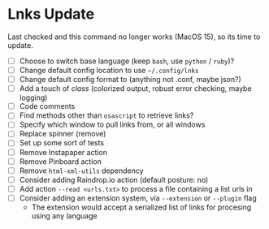 # Lnks Update

Last checked and this command no longer works (MacOS 15), so its time to update.

- [ ] Choose to switch base language (keep `bash`, use `python` / `ruby`)?
- [ ] Change default config location to use `~/.config/lnks`
- [ ] Change default config format to (anything not .conf, maybe json?)
- [ ] Add a touch of *class* (colorized output, robust error checking, maybe logging)
- [ ] Code comments
- [ ] Find methods other than `osascript` to retrieve links?
- [ ] Specify which window to pull links from, or all windows
- [ ] Replace spinner (remove)
- [ ] Set up some sort of tests
- [ ] Remove Instapaper action
- [ ] Remove Pinboard action
- [ ] Remove `html-xml-utils` dependency
- [ ] Consider adding Raindrop.io action (default posture: no)
- [ ] Add action `--read <urls.txt>` to process a file containing a list urls in <format>
- [ ] Consider adding an extension system, via `--extension` or `--plugin` flag
    - The extension would accept a serialized list of links for
      procesing using any language
